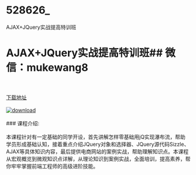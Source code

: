 # 528626_
AJAX+JQuery实战提高特训班
# AJAX+JQuery实战提高特训班## 微信：mukewang8
<br/></br>[下载地址](http://www.36tz.cn/article/528626 "下载地址")
<br/></br>[![download](http://36tz.cn/muke_img/2019_11_2-56-300x194.png "下载地址")](http://www.36tz.cn/article/528626 "下载地址")
<br/></br>### 课程介绍:<br/></br>本课程针对有一定基础的同学开设，首先讲解怎样零基础用jQ实现瀑布流，帮助学员形成基础认知，接着重点介绍JQuery对象和选择器、JQuery源代码Sizzle、AJAX等具体知识内容，最后提供电商网站的案例实战，帮助理解知识点。本课程从宏观概览到微观知识点详解，从理论知识到案例实战，全面培训，提高素养，帮你牢牢掌握前端工程师的高级进阶技能。


